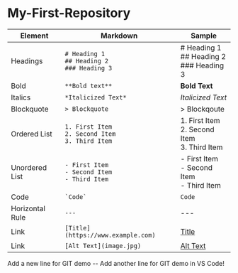 # My-First-Repository

| Element         | Markdown                                                   | Sample                                               |
| --------------- | ---------------------------------------------------------- | ---------------------------------------------------- |
| Headings        | `# Heading 1` <br> `## Heading 2` <br> `### Heading 3`     | # Heading 1 <br> ## Heading 2 <br> ### Heading 3     |
| Bold            | `**Bold text**`                                            | **Bold Text**                                        |
| Italics         | `*Italicized Text*`                                        | _Italicized Text_                                    |
| Blockquote      | `> Blockquote`                                             | > Blockqoute                                         |
| Ordered List    | `1. First Item` <br> `2. Second Item` <br> `3. Third Item` | 1. First Item <br> 2. Second Item <br> 3. Third Item |
| Unordered List  | `- First Item` <br> `- Second Item` <br> `- Third Item`    | - First Item <br> - Second Item <br> - Third Item    |
| Code            | `` `Code` ``                                                 | `Code`                                               |
| Horizontal Rule | `---`                                                      | ---                                                  |
| Link            | `[Title](https://www.example.com)`                         | [Title](https://www.example.com)                     |
| Link            | `[Alt Text](image.jpg)`                                    | [Alt Text](image.jpg)                                |

Add a new line for GIT demo --
Add another line for GIT demo in VS Code!
